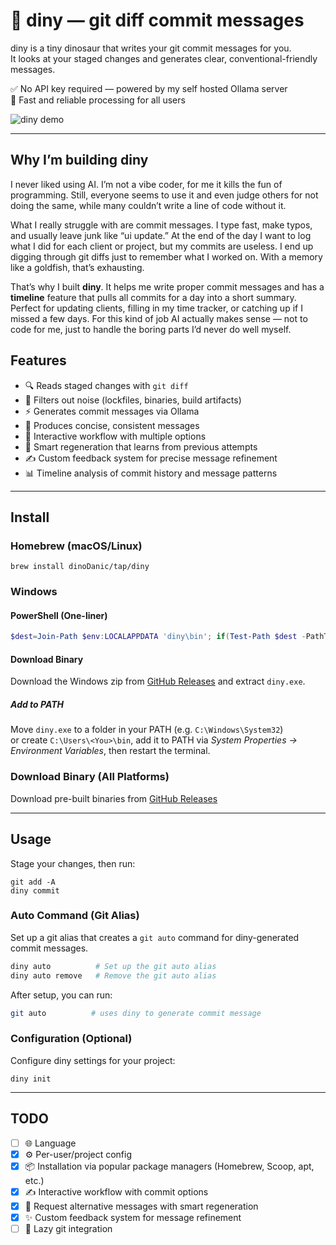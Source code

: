 # 🦕 diny — git diff commit messages 

diny is a tiny dinosaur that writes your git commit messages for you.  
It looks at your staged changes and generates clear, conventional-friendly messages.

✅ No API key required — powered by my self hosted Ollama server  
🚀 Fast and reliable processing for all users

![diny demo](https://diny-cli.vercel.app/demo.gif)

---

## Why I’m building diny

I never liked using AI. I’m not a vibe coder, for me it kills the fun of programming. Still, everyone seems to use it and even judge others for not doing the same, while many couldn’t write a line of code without it.  

What I really struggle with are commit messages. I type fast, make typos, and usually leave junk like “ui update.” At the end of the day I want to log what I did for each client or project, but my commits are useless. I end up digging through git diffs just to remember what I worked on. With a memory like a goldfish, that’s exhausting.  

That’s why I built **diny**. It helps me write proper commit messages and has a **timeline** feature that pulls all commits for a day into a short summary. Perfect for updating clients, filling in my time tracker, or catching up if I missed a few days. For this kind of job AI actually makes sense — not to code for me, just to handle the boring parts I’d never do well myself.

## Features

- 🔍 Reads staged changes with `git diff`
- 🧹 Filters out noise (lockfiles, binaries, build artifacts)
- ⚡ Generates commit messages via Ollama
- 📝 Produces concise, consistent messages
- 🔄 Interactive workflow with multiple options
- 🧠 Smart regeneration that learns from previous attempts
- ✍️ Custom feedback system for precise message refinement
- 📊 Timeline analysis of commit history and message patterns

---

## Install

### Homebrew (macOS/Linux)

    brew install dinoDanic/tap/diny

### Windows

#### PowerShell (One-liner)
```powershell
$dest=Join-Path $env:LOCALAPPDATA 'diny\bin'; if(Test-Path $dest -PathType Leaf){throw "A FILE named '$dest' exists. Delete/rename it."}; New-Item -ItemType Directory -Path $dest -Force|Out-Null; $zip=Join-Path $env:TEMP 'diny.zip'; $tmp=Join-Path $env:TEMP ("diny_"+[guid]::NewGuid()); $arch=if($env:PROCESSOR_ARCHITECTURE -match 'ARM64'){'arm64|aarch64'}else{'amd64|x86_64|x64'}; $rel=Invoke-RestMethod "https://api.github.com/repos/dinoDanic/diny/releases/latest" -Headers @{ 'User-Agent'='PowerShell' }; $asset=$rel.assets|?{ $_.name -match "(?i)(windows|win).*($arch).*\.zip$"}|select -f 1; if(-not $asset){$asset=$rel.assets|?{ $_.name -match "(?i)(windows|win).*\.zip$"}|select -f 1}; if(-not $asset){throw "No Windows .zip asset found. Available:`n$($rel.assets.name -join "`n")"}; Invoke-WebRequest $asset.browser_download_url -OutFile $zip; Expand-Archive -Path $zip -DestinationPath $tmp -Force; Remove-Item $zip -Force; $exe=Get-ChildItem $tmp -Recurse -Filter "diny*.exe"|select -f 1; if(-not $exe){throw "Couldn't find diny.exe in the archive."}; $target=Join-Path $dest 'diny.exe'; if(Test-Path $target){Remove-Item $target -Force}; Move-Item $exe.FullName $target -Force; Get-ChildItem (Split-Path $exe.FullName) -Filter *.dll -ErrorAction SilentlyContinue | % { Copy-Item $_.FullName $dest -Force }; Remove-Item $tmp -Recurse -Force; if($env:PATH -notmatch [regex]::Escape($dest)){ $u=[Environment]::GetEnvironmentVariable('Path','User'); [Environment]::SetEnvironmentVariable('Path', ($u+";"+$dest).Trim(';'), 'User'); $env:PATH+=";$dest" }; & $target --help
```

#### Download Binary
Download the Windows zip from [GitHub Releases](https://github.com/dinoDanic/diny/releases) and extract `diny.exe`.

##### Add to PATH
Move `diny.exe` to a folder in your PATH (e.g. `C:\Windows\System32`)  
or create `C:\Users\<You>\bin`, add it to PATH via *System Properties → Environment Variables*, then restart the terminal.

### Download Binary (All Platforms)

Download pre-built binaries from [GitHub Releases](https://github.com/dinoDanic/diny/releases)

---

## Usage

Stage your changes, then run:

    git add -A
    diny commit

### Auto Command (Git Alias)

Set up a git alias that creates a `git auto` command for diny-generated commit messages.

```bash
diny auto          # Set up the git auto alias
diny auto remove   # Remove the git auto alias
```

After setup, you can run: 
```bash
git auto          # uses diny to generate commit message
```


### Configuration (Optional)

Configure diny settings for your project:

    diny init

---


## TODO

- [ ] 🌐 Language 
- [x] ⚙️ Per-user/project config  
- [x] 📦 Installation via popular package managers (Homebrew, Scoop, apt, etc.)  
- [x] ✍️ Interactive workflow with commit options
- [x] 🔄 Request alternative messages with smart regeneration
- [x] ✨ Custom feedback system for message refinement
- [ ] 🦥 Lazy git integration
